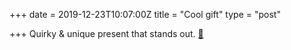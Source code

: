 +++
date = 2019-12-23T10:07:00Z
title = "Cool gift"
type = "post"

+++
Quirky & unique present that stands out. [🎁](🎁 "🎁")